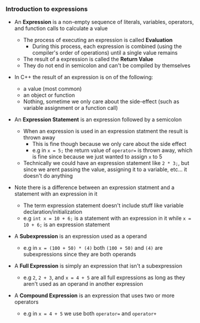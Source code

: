 ### Introduction to expressions

- An **Expression** is a non-empty sequence of literals, variables, operators, and function calls to calculate a value
    - The process of executing an expression is called **Evaluation**
        - During this process, each expression is combined (using the compiler's order of operations) until a single value remains
    - The result of a expression is called the **Return Value**
    - They do not end in semicolon and can't be compiled by themselves

- In C++ the result of an expression is on of the following:
    - a value (most common)
    - an object or function
    - Nothing, sometime we only care about the side-effect (such as variable assignment or a function call)

- An **Expression Statement** is an expression followed by a semicolon
    - When an expression is used in an expression statment the result is thrown away
        - This is fine though because we only care about the side effect
        - e.g in `x = 5;` the return value of `operator=` is thrown away, which is fine since because we just wanted to assign `x` to 5
    - Technically we could have an expression statement like `2 * 3;`, but since we arent passing the value, assigning it to a variable, etc... it doesn't do anything

- Note there is a difference between an expression statment and a statement with an expression in it
    - The term expression statement doesn't include stuff like variable declaration/initialization
    - e.g `int x = 10 + 6;` is a statement with an expression in it while `x = 10 + 6;` is an expression statement

- A **Subexpression** is an expression used as a operand
    - e.g in `x = (100 + 50) * (4)` both `(100 + 50)` and `(4)` are subexpressions since they are both operands

- A **Full Expression** is simply an expression that isn't a subexpression  
    - e.g `2`, `2 + 3`, and `x = 4 + 5` are all full expressions as long as they aren't used as an operand in another expression

- A **Compound Expression** is an expression that uses two or more operators
    - e.g in `x = 4 + 5` we use both `operator=` and `operator+`

